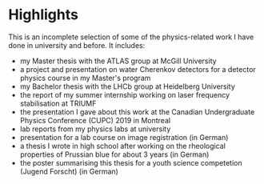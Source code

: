 # Highlights
This is an incomplete selection of some of the physics-related work I have done in university and before. It includes: 

- my Master thesis with the ATLAS group at McGill University
- a project and presentation on water Cherenkov detectors for a detector physics course in my Master's program
- my Bachelor thesis with the LHCb group at Heidelberg University
- the report of my summer internship working on laser frequency stabilisation at TRIUMF
- the presentation I gave about this work at the Canadian Undergraduate Physics Conference (CUPC) 2019 in Montreal
- lab reports from my physics labs at university
- presentation for a lab course on image registration (in German)
- a thesis I wrote in high school after working on the rheological properties of Prussian blue for about 3 years (in German)
- the poster summarising this thesis for a youth science competetion (Jugend Forscht) (in German)

